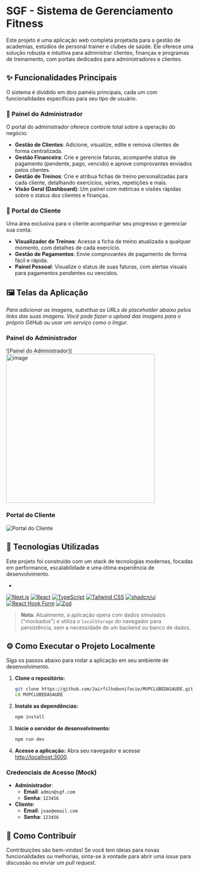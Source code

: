 # SGF - Sistema de Gerenciamento Fitness

Este projeto é uma aplicação web completa projetada para a gestão de academias, estúdios de personal trainer e clubes de saúde. Ele oferece uma solução robusta e intuitiva para administrar clientes, finanças e programas de treinamento, com portais dedicados para administradores e clientes.

## ✨ Funcionalidades Principais

O sistema é dividido em dois painéis principais, cada um com funcionalidades específicas para seu tipo de usuário.

### 🔑 Painel do Administrador

O portal do administrador oferece controle total sobre a operação do negócio:

-   **Gestão de Clientes**: Adicione, visualize, edite e remova clientes de forma centralizada.
-   **Gestão Financeira**: Crie e gerencie faturas, acompanhe status de pagamento (pendente, pago, vencido) e aprove comprovantes enviados pelos clientes.
-   **Gestão de Treinos**: Crie e atribua fichas de treino personalizadas para cada cliente, detalhando exercícios, séries, repetições e mais.
-   **Visão Geral (Dashboard)**: Um painel com métricas e visões rápidas sobre o status dos clientes e finanças.

### 👤 Portal do Cliente

Uma área exclusiva para o cliente acompanhar seu progresso e gerenciar sua conta:

-   **Visualizador de Treinos**: Acesse a ficha de treino atualizada a qualquer momento, com detalhes de cada exercício.
-   **Gestão de Pagamentos**: Envie comprovantes de pagamento de forma fácil e rápida.
-   **Painel Pessoal**: Visualize o status de suas faturas, com alertas visuais para pagamentos pendentes ou vencidos.

## 🖼️ Telas da Aplicação

*Para adicionar as imagens, substitua as URLs de placeholder abaixo pelos links das suas imagens. Você pode fazer o upload das imagens para o próprio GitHub ou usar um serviço como o Imgur.*

### Painel do Administrador
![Painel do Administrador](<img width="400" height="400" alt="image" src="https://github.com/user-attachments/assets/6deb07ae-2ce9-4715-a585-18999dbe14dd" />

### Portal do Cliente
![Portal do Cliente](https://via.placeholder.com/800x400.png?text=Portal+do+Cliente)

## 🚀 Tecnologias Utilizadas

Este projeto foi construído com um stack de tecnologias modernas, focadas em performance, escalabilidade e uma ótima experiência de desenvolvimento.

-   <div align="center">
  <a href="https://nextjs.org/" target="_blank"><img src="https://img.shields.io/badge/Next.js-000000?style=for-the-badge&logo=nextdotjs&logoColor=white" alt="Next.js"/></a>
  <a href="https://react.dev/" target="_blank"><img src="https://img.shields.io/badge/React-20232A?style=for-the-badge&logo=react&logoColor=61DAFB" alt="React"/></a>
  <a href="https://www.typescriptlang.org/" target="_blank"><img src="https://img.shields.io/badge/TypeScript-3178C6?style=for-the-badge&logo=typescript&logoColor=white" alt="TypeScript"/></a>
  <a href="https://tailwindcss.com/" target="_blank"><img src="https://img.shields.io/badge/Tailwind_CSS-38B2AC?style=for-the-badge&logo=tailwind-css&logoColor=white" alt="Tailwind CSS"/></a>
  <a href="https://ui.shadcn.com/" target="_blank"><img src="https://img.shields.io/badge/shadcn/ui-000000?style=for-the-badge&logo=shadcnui&logoColor=white" alt="shadcn/ui"/></a>
  <a href="https://react-hook-form.com/" target="_blank"><img src="https://img.shields.io/badge/React_Hook_Form-EC5990?style=for-the-badge&logo=reacthookform&logoColor=white" alt="React Hook Form"/></a>
  <a href="https://zod.dev/" target="_blank"><img src="https://img.shields.io/badge/Zod-3E67B1?style=for-the-badge&logo=zod&logoColor=white" alt="Zod"/></a>
</div>

> **Nota**: Atualmente, a aplicação opera com dados simulados ("mockados") e utiliza o `localStorage` do navegador para persistência, sem a necessidade de um backend ou banco de dados.

## ⚙️ Como Executar o Projeto Localmente

Siga os passos abaixo para rodar a aplicação em seu ambiente de desenvolvimento.

1.  **Clone o repositório:**
    ```bash
    git clone https://github.com/Jairfilhobonifacio/MVPCLUBEDASAUDE.git
    cd MVPCLUBEDASAUDE
    ```

2.  **Instale as dependências:**
    ```bash
    npm install
    ```

3.  **Inicie o servidor de desenvolvimento:**
    ```bash
    npm run dev
    ```

4.  **Acesse a aplicação:**
    Abra seu navegador e acesse [http://localhost:3000](http://localhost:3000).

### Credenciais de Acesso (Mock)

-   **Administrador**:
    -   **Email**: `admin@sgf.com`
    -   **Senha**: `123456`
-   **Cliente**:
    -   **Email**: `joao@email.com`
    -   **Senha**: `123456`

## 🤝 Como Contribuir

Contribuições são bem-vindas! Se você tem ideias para novas funcionalidades ou melhorias, sinta-se à vontade para abrir uma *issue* para discussão ou enviar um *pull request*.
